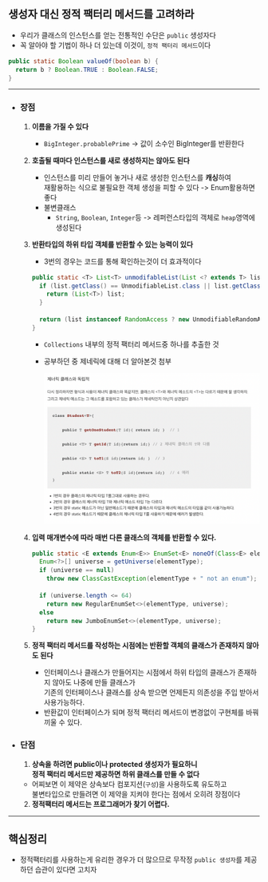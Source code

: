 ## 생성자 대신 정적 팩터리 메서드를 고려하라
- 우리가 클래스의 인스턴스를 얻는 전통적인 수단은 `public` 생성자다
- 꼭 알아야 할 기법이 하나 더 있는데 이것이, `정적 팩터리 메서드`이다

``` java
public static Boolean valueOf(boolean b) {
  return b ? Boolean.TRUE : Boolean.FALSE;
}
```

---------------

- ### 장점
  1. **이름을 가질 수 있다**
      - `BigInteger.probablePrime` -> 값이 소수인 BigInteger를 반환한다
  2. **호출될 때마다 인스턴스를 새로 생성하지는 않아도 된다**
      - 인스턴스를 미리 만들어 놓거나 새로 생성한 인스턴스를 **캐싱**하여<br> 재활용하는 식으로 불필요한 객체 생성을 피할 수 있다 -> Enum활용하면 좋다
      - 불변클래스
        - `String`, `Boolean`, `Integer`등 -> 레퍼런스타입의 객체로 `heap`영역에 생성된다
  3. **반환타입의 하위 타입 객체를 반환할 수 있는 능력이 있다**
      - 3번의 경우는 코드를 통해 확인하는것이 더 효과적이다
      ``` java
      public static <T> List<T> unmodifableList(List <? extends T> list) {
        if (list.getClass() == UnmodifiableList.class || list.getClass() == UnmodifiableRandomAccessList.class) {
          return (List<T>) list;
        }

        return (list instanceof RandomAccess ? new UnmodifiableRandomAccessList<>(list) : new UnmodifiableList<>(list));
      }
      ```
        - `Collections` 내부의 정적 팩터리 메서드중 하나를 추출한 것
        - 공부하던 중 제네릭에 대해 더 알아본것 첨부

          <img src = "generic.png">

  4. **입력 매개변수에 따라 매번 다른 클래스의 객체를 반환할 수 있다.**
        ``` java
        public static <E extends Enum<E>> EnumSet<E> noneOf(Class<E> elementType) {
          Enum<?>[] universe = getUniverse(elementType);
          if (universe == null)
            throw new ClassCastException(elementType + " not an enum");

          if (universe.length <= 64)
            return new RegularEnumSet<>(elementType, universe);
          else
            return new JumboEnumSet<>(elementType, universe);
        }
        ```

  5. **정적 팩터리 메서드를 작성하는 시점에는 반환할 객체의 클래스가 존재하지 않아도 된다**
        - 인터페이스나 클래스가 만들어지는 시점에서 하위 타입의 클래스가 존재하지 않아도 나중에 만들 클래스가 <br> 기존의 인터페이스나 클래스를 상속 받으면 언제든지 의존성을 주입 받아서 사용가능하다. 
        - 반환값이 인터페이스가 되며 정적 팩터리 메서드이 변경없이 구현체를 바꿔 끼울 수 있다.


- ### 단점
  1. **상속을 하려면 public이나 protected 생성자가 필요하니<br> 정적 팩터리 메서드만 제공하면 하위 클래스를 만들 수 없다**
    - 어찌보면 이 제약은 상속보다 컴포지션(`구성`)을 사용하도록 유도하고<br> 불변타입으로 만들려면 이 제약을 지켜야 한다는 점에서 오히려 장점이다
  2. **정적팩터리 메서드는 프로그래머가 찾기 어렵다.**

------------------

## 핵심정리
  - 정적팩터리를 사용하는게 유리한 경우가 더 많으므로 무작정 `public 생성자`를 제공하던 습관이 있다면 고치자